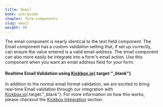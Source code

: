 ```yaml
---
title: Email
book: userguide
chapter: form-components
slug: email
weight: 40
---
```

The email component is nearly identical to the text field component. The Email component has a custom validation setting that, if set up correctly, can ensure the value entered is a valid email address. The email component can also more easily be integrate into a form's email action. Use this component when you want an email address field for your form.

#### Realtime Email Validation using [Kickbox.io](https://kickbox.io){:target:"_blank"}
In addition to the normal email format validation, we are excited to bring real-time Email validation through our integration with [Kickbox.io](https://kickbox.io){:target:"_blank"}. For more information on how this works, please checkout the [Kickbox Integration](/developer/integrations/email/#kickbox) section.
